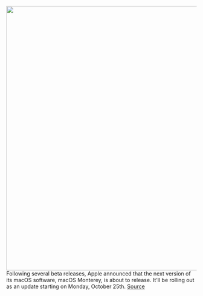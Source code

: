 <img src='https://cdn.vox-cdn.com/thumbor/w_YM3dJOCjQ6Pll5zl_KCbtL6cQ=/0x0:2040x1360/1200x800/filters:focal(857x517:1183x843)/cdn.vox-cdn.com/uploads/chorus_image/image/70012090/akrales_20210515_4583_0105.0.jpg' width='700px' /><br/>
Following several beta releases, Apple announced that the next version of its macOS software, macOS Monterey, is about to release. It'll be rolling out as an update starting on Monday, October 25th.
<a href='https://www.theverge.com/2021/10/18/22725047/macos-monterey-release-date-compatibility-features-m1-pro-max-chip'> Source <a/>
